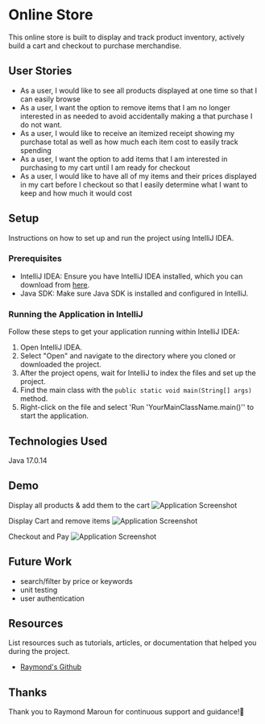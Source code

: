 # Online Store
This online store is built to display and track product inventory, actively build a cart and checkout to purchase merchandise.

## User Stories
- As a user, I would like to see all products displayed at one time so that I can easily browse
- As a user, I want the option to remove items that I am no longer interested in as needed to avoid accidentally making a that purchase I do not want.
- As a user, I would like to receive an itemized receipt showing my purchase total as well as how much each item cost to easily track spending
- As a user, I want the option to add items that I am interested in purchasing to my cart until I am ready for checkout
- As a user, I would like to have all of my items and their prices displayed in my cart before I checkout so that I easily determine what I want to keep and how much it would cost

## Setup
Instructions on how to set up and run the project using IntelliJ IDEA.
### Prerequisites
- IntelliJ IDEA: Ensure you have IntelliJ IDEA installed, which you can download from [here](https://www.jetbrains.com/idea/download/).
- Java SDK: Make sure Java SDK is installed and configured in IntelliJ.
### Running the Application in IntelliJ
Follow these steps to get your application running within IntelliJ IDEA:
1. Open IntelliJ IDEA.
2. Select "Open" and navigate to the directory where you cloned or downloaded the project.
3. After the project opens, wait for IntelliJ to index the files and set up the project.
4. Find the main class with the `public static void main(String[] args)` method.
5. Right-click on the file and select 'Run 'YourMainClassName.main()'' to start the application.


## Technologies Used
Java 17.0.14


## Demo
Display all products & add them to the cart
![Application Screenshot](https://i.imgur.com/OpB8v80.png)

Display Cart and remove items
![Application Screenshot](https://i.imgur.com/luTSgOa.png)

Checkout and Pay
![Application Screenshot](https://i.imgur.com/z1h0Ots.png)
## Future Work

- search/filter by price or keywords
- unit testing
- user authentication

## Resources
List resources such as tutorials, articles, or documentation that helped you during the project.
- [Raymond's Github](https://github.com/RayMaroun/yearup-spring-section-10-2025)


## Thanks
Thank you to Raymond Maroun for continuous support and guidance!🥔

 
 